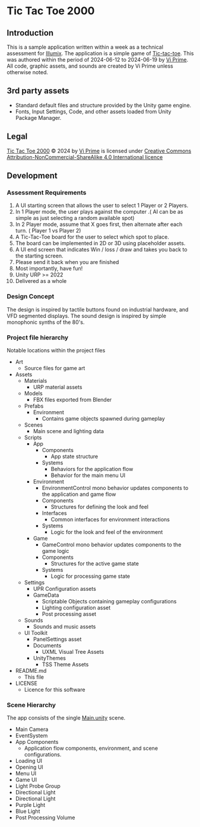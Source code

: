 # Tic Tac Toe 2000
## Introduction
This is a sample application written within a week as a technical assessment for [Illumix](https://www.illumix.com/).
The application is a simple game of [Tic-tac-toe](https://en.wikipedia.org/wiki/Tic-tac-toe).
This was authored within the period of 2024-06-12 to 2024-06-19 by [Vi Prime](https://vprime.dev/).
All code, graphic assets, and sounds are created by Vi Prime unless otherwise noted.

## 3rd party assets
- Standard default files and structure provided by the Unity game engine.
- Fonts, Input Settings, Code, and other assets loaded from Unity Package Manager.

## Legal
[Tic Tac Toe 2000](https://github.com/vprime/tic-tac-toe-2000) © 2024 by [Vi Prime](https://vprime.dev/) is licensed under [Creative Commons Attribution-NonCommercial-ShareAlike 4.0 International licence](LICENSE)

## Development

### Assessment Requirements
1. A UI starting screen that allows the user to select 1 Player or 2 Players.
2. In 1 Player mode, the user plays against the computer .( AI can be as simple as just selecting a random available spot)
3. In 2 Player mode, assume that X goes first, then alternate after each turn. ( Player 1 vs Player 2)
4. A Tic-Tac-Toe board for the user to select which spot to place.
5. The board can be implemented in 2D or 3D using placeholder assets.
6. A UI end screen that indicates Win / loss / draw and takes you back to the starting screen.
7. Please send it back when you are finished
8. Most importantly, have fun!
9. Unity URP >= 2022
10. Delivered as a whole

### Design Concept
The design is inspired by tactile buttons found on industrial hardware, and VFD segmented displays. 
The sound design is inspired by simple monophonic synths of the 80's.

### Project file hierarchy
Notable locations within the project files
- Art
  - Source files for game art
- Assets
  - Materials
    - URP material assets
  - Models
    - FBX files exported from Blender
  - Prefabs
    - Environment
      - Contains game objects spawned during gameplay
  - Scenes
    - Main scene and lighting data
  - Scripts
    - App
      - Components
        - App state structure
      - Systems
        - Behaviors for the application flow
        - Behavior for the main menu UI
    - Environment
      - EnvironmentControl mono behavior updates components to the application and game flow
      - Components
        - Structures for defining the look and feel
      - Interfaces
        - Common interfaces for environment interactions
      - Systems
        - Logic for the look and feel of the environment
    - Game
      - GameControl mono behavior updates components to the game logic
      - Components
        - Structures for the active game state
      - Systems
        - Logic for processing game state
  - Settings
    - UPR Configuration assets
    - GameData
      - Scriptable Objects containing gameplay configurations
      - Lighting configuration asset
      - Post processing asset
  - Sounds
    - Sounds and music assets
  - UI Toolkit
    - PanelSettings asset
    - Documents
      - UXML Visual Tree Assets
    - UnityThemes
      - TSS Theme Assets
- README.md
  - This file
- LICENSE
  - Licence for this software

### Scene Hierarchy
The app consists of the single [Main.unity](Assets%2FScenes%2FMain.unity) scene.
- Main Camera
- EventSystem
- App Components
  - Application flow components, environment, and scene configurations.
- Loading UI
- Opening UI
- Menu UI
- Game UI
- Light Probe Group
- Directional Light
- Directional Light
- Purple Light
- Blue Light
- Post Processing Volume




